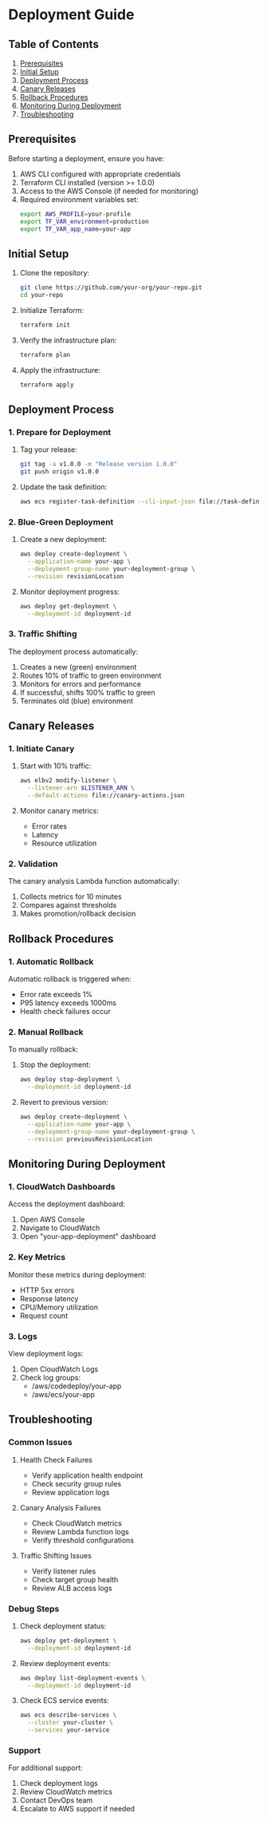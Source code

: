 # Deployment Guide

## Table of Contents
1. [Prerequisites](#prerequisites)
2. [Initial Setup](#initial-setup)
3. [Deployment Process](#deployment-process)
4. [Canary Releases](#canary-releases)
5. [Rollback Procedures](#rollback-procedures)
6. [Monitoring During Deployment](#monitoring-during-deployment)
7. [Troubleshooting](#troubleshooting)

## Prerequisites

Before starting a deployment, ensure you have:

1. AWS CLI configured with appropriate credentials
2. Terraform CLI installed (version >= 1.0.0)
3. Access to the AWS Console (if needed for monitoring)
4. Required environment variables set:
   ```bash
   export AWS_PROFILE=your-profile
   export TF_VAR_environment=production
   export TF_VAR_app_name=your-app
   ```

## Initial Setup

1. Clone the repository:
   ```bash
   git clone https://github.com/your-org/your-repo.git
   cd your-repo
   ```

2. Initialize Terraform:
   ```bash
   terraform init
   ```

3. Verify the infrastructure plan:
   ```bash
   terraform plan
   ```

4. Apply the infrastructure:
   ```bash
   terraform apply
   ```

## Deployment Process

### 1. Prepare for Deployment

1. Tag your release:
   ```bash
   git tag -a v1.0.0 -m "Release version 1.0.0"
   git push origin v1.0.0
   ```

2. Update the task definition:
   ```bash
   aws ecs register-task-definition --cli-input-json file://task-definition.json
   ```

### 2. Blue-Green Deployment

1. Create a new deployment:
   ```bash
   aws deploy create-deployment \
     --application-name your-app \
     --deployment-group-name your-deployment-group \
     --revision revisionLocation
   ```

2. Monitor deployment progress:
   ```bash
   aws deploy get-deployment \
     --deployment-id deployment-id
   ```

### 3. Traffic Shifting

The deployment process automatically:
1. Creates a new (green) environment
2. Routes 10% of traffic to green environment
3. Monitors for errors and performance
4. If successful, shifts 100% traffic to green
5. Terminates old (blue) environment

## Canary Releases

### 1. Initiate Canary

1. Start with 10% traffic:
   ```bash
   aws elbv2 modify-listener \
     --listener-arn $LISTENER_ARN \
     --default-actions file://canary-actions.json
   ```

2. Monitor canary metrics:
   - Error rates
   - Latency
   - Resource utilization

### 2. Validation

The canary analysis Lambda function automatically:
1. Collects metrics for 10 minutes
2. Compares against thresholds
3. Makes promotion/rollback decision

## Rollback Procedures

### 1. Automatic Rollback

Automatic rollback is triggered when:
- Error rate exceeds 1%
- P95 latency exceeds 1000ms
- Health check failures occur

### 2. Manual Rollback

To manually rollback:

1. Stop the deployment:
   ```bash
   aws deploy stop-deployment \
     --deployment-id deployment-id
   ```

2. Revert to previous version:
   ```bash
   aws deploy create-deployment \
     --application-name your-app \
     --deployment-group-name your-deployment-group \
     --revision previousRevisionLocation
   ```

## Monitoring During Deployment

### 1. CloudWatch Dashboards

Access the deployment dashboard:
1. Open AWS Console
2. Navigate to CloudWatch
3. Open "your-app-deployment" dashboard

### 2. Key Metrics

Monitor these metrics during deployment:
- HTTP 5xx errors
- Response latency
- CPU/Memory utilization
- Request count

### 3. Logs

View deployment logs:
1. Open CloudWatch Logs
2. Check log groups:
   - /aws/codedeploy/your-app
   - /aws/ecs/your-app

## Troubleshooting

### Common Issues

1. Health Check Failures
   - Verify application health endpoint
   - Check security group rules
   - Review application logs

2. Canary Analysis Failures
   - Check CloudWatch metrics
   - Review Lambda function logs
   - Verify threshold configurations

3. Traffic Shifting Issues
   - Verify listener rules
   - Check target group health
   - Review ALB access logs

### Debug Steps

1. Check deployment status:
   ```bash
   aws deploy get-deployment \
     --deployment-id deployment-id
   ```

2. Review deployment events:
   ```bash
   aws deploy list-deployment-events \
     --deployment-id deployment-id
   ```

3. Check ECS service events:
   ```bash
   aws ecs describe-services \
     --cluster your-cluster \
     --services your-service
   ```

### Support

For additional support:
1. Check deployment logs
2. Review CloudWatch metrics
3. Contact DevOps team
4. Escalate to AWS support if needed
